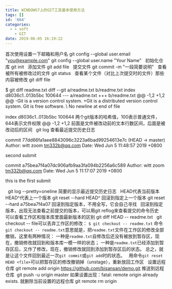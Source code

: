```yaml
---
title: WINDOWS7上的GIT工具基本使用方法
tags: []
id: '664'
categories:
  - - soft
    - GIT
date: 2019-06-05 16:19:22
---
```


首次使用设置一下邮箱和用户名 git config --global user.email "you@example.com" git config --global user.name "Your Name"   初始化仓库 git init   添加文件 git add file   提交文件 git commit -m "一段简要说明"   查看被所有被修改过的文件 git status   查看某个文件（对比上次提交时的文件）那些内容被修改 git diff file

$ git diff readme.txt
diff --git a/readme.txt b/readme.txt
index d8036c1..013b5bc 100644
--- a/readme.txt
+++ b/readme.txt
@@ -1,2 +1,2 @@
-Git is a version control system.
+Git is a distributed version control system.
Git is free software.
\\ No newline at end of file

index d8036c1..013b5bc 100644 两个git版本的哈希值，100表示普通文件，644表示文件权限 @@ -1,2 +1,2 前面是文件被改动前的文本行数区间，后面是被改动后的区间   git log 查看最近提交历史日志  

commit 77dd66fa1aee8843096c3223a6bad99254613e7c (HEAD -> master)
Author: witt zoom <tm332b@qq.com>
Date: Wed Jun 5 11:48:57 2019 +0800

second submit

commit a75bea7f4a07dc906afb9aa3fa094b2256a6c589
Author: witt zoom <tm332b@qq.com>
Date: Wed Jun 5 11:17:07 2019 +0800

this is the first submit

  git log --pretty=oneline 简要的显示最近提交历史日志   HEAD代表当前版本 HEAD^代表上一个版本 git reset --hard HEAD^ 回滚到指定上一个版本 git reset --hard a75bea7f4a07 回滚到指定版本，不用全写，它会自己寻找   回滚到指定版本，出现无法查看之前提交的版本，可以用git reflog来查看提交的命令历史   可以查看工作区和版本库里面最新版本的区别 git diff HEAD -- readme.txt   git checkout -- file可以丢弃工作区的修改： `$ git checkout -- readme.txt` 命令`git checkout -- readme.txt`意思就是，把`readme.txt`文件在工作区的修改全部撤销，这里有两种情况： 一种是`readme.txt`自修改后还没有被放到暂存区，现在，撤销修改就回到和版本库一模一样的状态； 一种是`readme.txt`已经添加到暂存区后，又作了修改，现在，撤销修改就回到添加到暂存区后的状态。 总之，就是让这个文件回到最近一次`git commit`或`git add`时的状态。   用命令`git reset HEAD <file>`可以把暂存区的修改撤销掉（unstage），重新放回工作区   设置远程仓库 git remote add origin https://github.com/bisansan/demo.git 推送到远程仓库  git push -u origin master 如果设置出现：fatal: remote origin already exists. 就删除当前设置的远程仓库 git remote rm origin